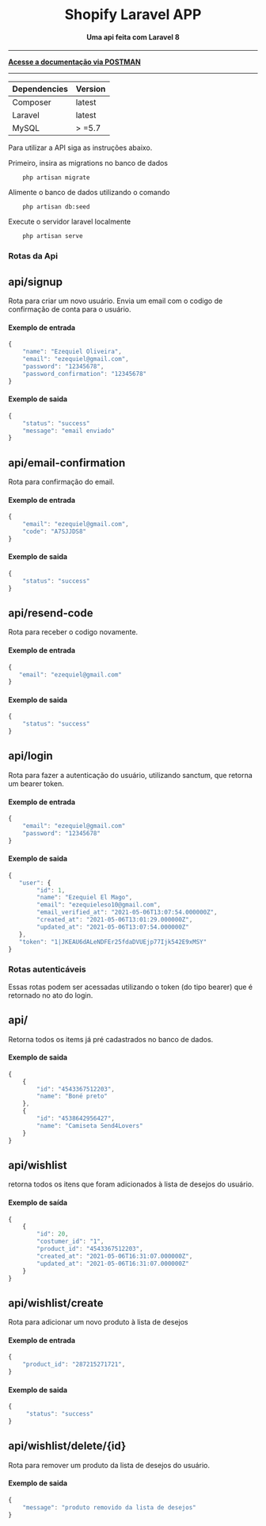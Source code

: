 <h1 align="center">
    Shopify Laravel APP
</h1>

<h4 align="center">
    Uma api feita com Laravel 8
</h4>

---
[**Acesse a documentação via POSTMAN**](https://documenter.getpostman.com/view/15603180/TzRPkA7z)

---

Dependencies | Version
--- | --- |
Composer  | latest | 
Laravel  | latest |
MySQL   |  > =5.7

Para utilizar a API siga as instruções abaixo.

Primeiro, insira as migrations no banco de dados

```apacheconf
    php artisan migrate
```

Alimente o banco de dados utilizando o comando

```apacheconf
    php artisan db:seed
```

Execute o servidor laravel localmente

```apacheconf
    php artisan serve
```

### Rotas da Api

## api/signup

Rota para criar um novo usuário. Envia um email com o codigo de confirmação de conta para o usuário.

#### Exemplo de entrada #

```javascript
{
    "name": "Ezequiel Oliveira",
	"email": "ezequiel@gmail.com",
	"password": "12345678",
	"password_confirmation": "12345678"
}
```

#### Exemplo de saida #

```javascript
{
    "status": "success"
    "message": "email enviado"
}
```

## api/email-confirmation

Rota para confirmação do email.

#### Exemplo de entrada #

```javascript
{
	"email": "ezequiel@gmail.com",
	"code": "A7SJJDS8"
}
```

#### Exemplo de saida #

```javascript
{
    "status": "success"
}
```

## api/resend-code

Rota para receber o codigo novamente.

#### Exemplo de entrada #

```javascript
{
   "email": "ezequiel@gmail.com"
}
```

#### Exemplo de saida #

```javascript
{
    "status": "success"
}
```

## api/login

Rota para fazer a autenticação do usuário, utilizando sanctum, que retorna um bearer token.

#### Exemplo de entrada #

```javascript
{
	"email": "ezequiel@gmail.com"
	"password": "12345678"
}
```

#### Exemplo de saida #

```javascript
{
   "user": {
        "id": 1,
        "name": "Ezequiel El Mago",
        "email": "ezequieleso10@gmail.com",
        "email_verified_at": "2021-05-06T13:07:54.000000Z",
        "created_at": "2021-05-06T13:01:29.000000Z",
        "updated_at": "2021-05-06T13:07:54.000000Z"
   },
   "token": "1|JKEAU6dALeNDFEr25fdaDVUEjp77Ijk542E9xMSY"
}
```

### Rotas autenticáveis

Essas rotas podem ser acessadas utilizando o token (do tipo bearer) que é retornado no ato do login.

## api/

Retorna todos os items já pré cadastrados no banco de dados.

#### Exemplo de saida #

```javascript
{
    {
        "id": "4543367512203",
        "name": "Boné preto"
    },
    {
        "id": "4538642956427",
        "name": "Camiseta Send4Lovers"
    }
}
```

## api/wishlist

retorna todos os itens que foram adicionados à lista de desejos do usuário.

#### Exemplo de saída #

```javascript
{
    {
        "id": 20,
        "costumer_id": "1",
        "product_id": "4543367512203",
        "created_at": "2021-05-06T16:31:07.000000Z",
        "updated_at": "2021-05-06T16:31:07.000000Z"
    }
}
```

## api/wishlist/create

Rota para adicionar um novo produto à lista de desejos

#### Exemplo de entrada #

```javascript
{
	"product_id": "287215271721",
}
```

#### Exemplo de saida #

```javascript
{
     "status": "success"
}
```

## api/wishlist/delete/{id}

Rota para remover um produto da lista de desejos do usuário.

#### Exemplo de saida #

```javascript
{
    "message": "produto removido da lista de desejos"
}
```


